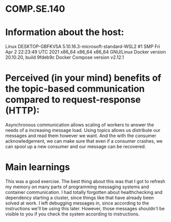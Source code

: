 # COMP.SE.140

# Information about the host:
Linux DESKTOP-GBFKV5A 5.10.16.3-microsoft-standard-WSL2 #1 SMP Fri Apr 2 22:23:49 UTC 2021 x86_64 x86_64 x86_64 GNU/Linux
Docker version 20.10.20, build 9fdeb9c
Docker Compose version v2.12.1

# Perceived (in your mind) benefits of the topic-based communication compared to request-response (HTTP):
Asynchronous communication allows scaling of workers to answer the needs of a increasing message load. Using topics allows us distribute our messages and read them however we want. And the with the consumer acknowledgement, we can make sure that even if a consumer crashes, we can spool up a new consumer and our message can be recovered.

# Main learnings
This was a good exercise. The best thing about this was that I got to refresh my memory on many parts of programming messaging systems and container communication. I had totally forgotten about healthchecking and dependency starting a cluster, since things like that have already been solved at work.
I left debugging messages in, since according to the instructions we'll be using this later. However, those messages shouldn't be visible to you if you check the system according to instructions.